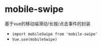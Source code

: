 # mobile-swipe
基于vue的移动端滑动/长按/点击事件的封装

+ `import mobileSwipe from 'mobile-swipe'`
+ `Vue.use(mobileSwipe)`
